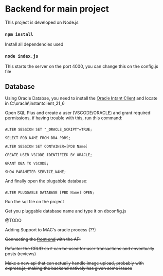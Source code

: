# Backend for main project

This project is developed on Node.js

### `npm install`

Install all dependencies used

### `node index.js`

This starts the server on the port 4000, you can change this on the config.js file


## Database

Using Oracle Databse, you need to install the [Oracle Intant Client](https://www.oracle.com/database/technologies/instant-client/downloads.html) and locate in C:\\oracle\\instantclient_21_6

Open SQL Plus and create a user (VSCODE/ORACLE) and grant required permissions, if having trouble with this, run this command: 
###
    ALTER SESSION SET "_ORACLE_SCRIPT"=TRUE;
    
    SELECT PDB_NAME FROM DBA_PDBS; 
    
    ALTER SESSION SET CONTAINER=[PDB Name]
    
    CREATE USER VSCODE IDENTIFIED BY ORACLE;
    
    GRANT DBA TO VSCODE;

    SHOW PARAMETER SERVICE_NAME; 

And finally open the plugabble database:

###
    ALTER PLUGGABLE DATABASE [PBD Name] OPEN; 

Run the sql file on the project 

 Get you pluggable database name and type it on dbconfig.js
 
  @TODO
 
Adding Support to MAC's oracle process (??)

~~Connecting the [front end](https://github.com/Gabrielmong/main-project-front) with the API~~

~~Refactor the CRUD so it can be used for user transactions and enventually posts (reviews)~~

~~Make a new api that can actually handle image upload, probably with express.js, making the backend natively has given some issues~~
